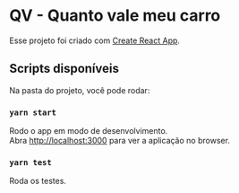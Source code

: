 # QV - Quanto vale meu carro

Esse projeto foi criado com [Create React App](https://github.com/facebook/create-react-app).

## Scripts disponíveis
Na pasta do projeto, você pode rodar:

### `yarn start`
Rodo o app em modo de desenvolvimento.\
Abra [http://localhost:3000](http://localhost:3000) para ver a aplicação no browser.

### `yarn test`
Roda os testes.
